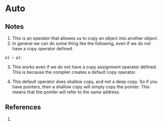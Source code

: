 # Auto

## Notes
1. This is an operator that allowes us to copy an object into another object.
2. In general we can do some thing like the following, even if we do not have a copy operator defined.

```cpp
p1 = p2;
```

3. This works even if we do not have a copy assignment operator defined. This is because the compiler creates a default copy operator.

4. This default operator does shallow copy, and not a deep copy. So if you have pointers, then a shallow copy will simply copy the pointer. This means that the pointer will refer to the same address.



## References

1. 

